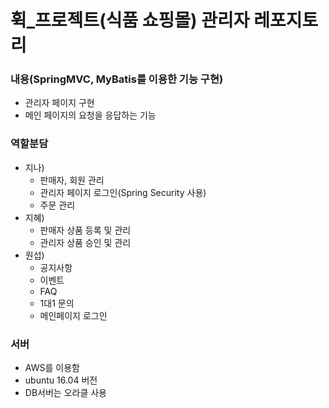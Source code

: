 # 휙_프로젝트(식품 쇼핑몰) 관리자 레포지토리

### 내용(SpringMVC, MyBatis를 이용한 기능 구현)
 - 관리자 페이지 구현
 - 메인 페이지의 요청을 응답하는 기능

### 역할분담
 - 지나)
   - 판매자, 회원 관리
   - 관리자 페이지 로그인(Spring Security 사용)
   - 주문 관리 
 - 지혜)
   - 판매자 상품 등록 및 관리
   - 관리자 상품 승인 및 관리
 - 원섭)
   - 공지사항
   - 이벤트
   - FAQ
   - 1대1 문의
   - 메인페이지 로그인
  
### 서버
 - AWS를 이용함
 - ubuntu 16.04 버전
 - DB서버는 오라클 사용
